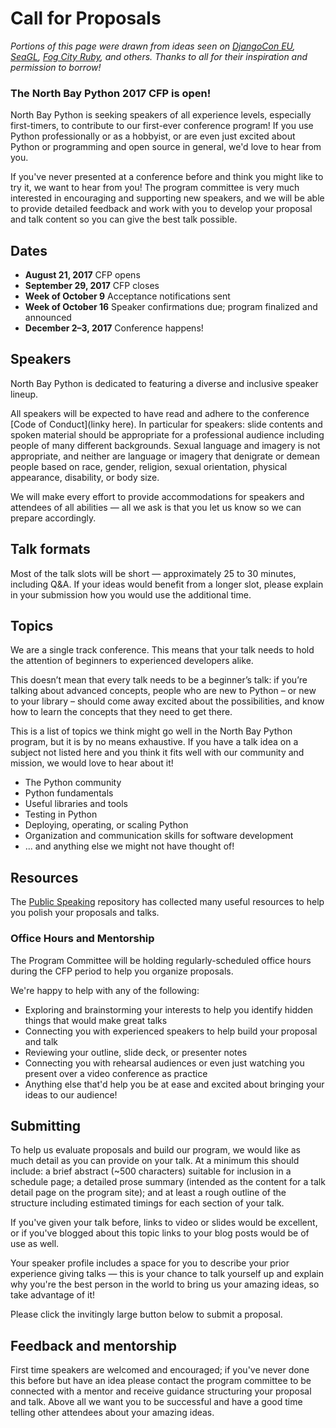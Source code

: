 # Call for Proposals

_Portions of this page were drawn from ideas seen on [DjangoCon EU](https://djangocon.eu), [SeaGL](https://seagl.org), [Fog City Ruby](http://www.fogcityruby.com/speak/), and others. Thanks to all for their inspiration and permission to borrow!_

### The North Bay Python 2017 CFP is open!

North Bay Python is seeking speakers of all experience levels, especially first-timers, to contribute to our first-ever conference program! If you use Python professionally or as a hobbyist, or are even just excited about Python or programming and open source in general, we'd love to hear from you.

If you've never presented at a conference before and think you might like to try it, we want to hear from you! The program committee is very much interested in encouraging and supporting new speakers, and we will be able to provide detailed feedback and work with you to develop your proposal and talk content so you can give the best talk possible.

## Dates

+ **August 21, 2017** CFP opens
+ **September 29, 2017** CFP closes
+ **Week of October 9** Acceptance notifications sent
+ **Week of October 16** Speaker confirmations due; program finalized and announced
+ **December 2–3, 2017** Conference happens!

## Speakers

North Bay Python is dedicated to featuring a diverse and inclusive speaker lineup.

All speakers will be expected to have read and adhere to the conference [Code of Conduct](linky here). In particular for speakers: slide contents and spoken material should be appropriate for a professional audience including people of many different backgrounds. Sexual language and imagery is not appropriate, and neither are language or imagery that denigrate or demean people based on race, gender, religion, sexual orientation, physical appearance, disability, or body size.

We will make every effort to provide accommodations for speakers and attendees of all abilities — all we ask is that you let us know so we can prepare accordingly.

## Talk formats

Most of the talk slots will be short — approximately 25 to 30 minutes, including Q&A. If your ideas would benefit from a longer slot, please explain in your submission how you would use the additional time.

## Topics

We are a single track conference. This means that your talk needs to hold the attention of beginners to experienced developers alike.

This doesn’t mean that every talk needs to be a beginner’s talk: if you’re talking about advanced concepts, people who are new to Python – or new to your library – should come away excited about the possibilities, and know how to learn the concepts that they need to get there.

This is a list of topics we think might go well in the North Bay Python program, but it is by no means exhaustive. If you have a talk idea on a subject not listed here and you think it fits well with our community and mission, we would love to hear about it!

+ The Python community
+ Python fundamentals
+ Useful libraries and tools
+ Testing in Python
+ Deploying, operating, or scaling Python
+ Organization and communication skills for software development
+ ... and anything else we might not have thought of!

## Resources

The [Public Speaking](https://github.com/vmbrasseur/Public_Speaking) repository has collected many useful resources to help you polish your proposals and talks.

### Office Hours and Mentorship

The Program Committee will be holding regularly-scheduled office hours during the CFP period to help you organize proposals.

We're happy to help with any of the following:

+ Exploring and brainstorming your interests to help you identify hidden things that would make great talks
+ Connecting you with experienced speakers to help build your proposal and talk
+ Reviewing your outline, slide deck, or presenter notes
+ Connecting you with rehearsal audiences or even just watching you present over a video conference as practice
+ Anything else that'd help you be at ease and excited about bringing your ideas to our audience!

<!-- TODO schedule and contact info go here -->

## Submitting

To help us evaluate proposals and build our program, we would like as much detail as you can provide on your talk. At a minimum this should include: a brief abstract (~500 characters) suitable for inclusion in a schedule page; a detailed prose summary (intended as the content for a talk detail page on the program site); and at least a rough outline of the structure including estimated timings for each section of your talk.

If you've given your talk before, links to video or slides would be excellent, or if you've blogged about this topic links to your blog posts would be of use as well.

Your speaker profile includes a space for you to describe your prior experience giving talks — this is your chance to talk yourself up and explain why you're the best person in the world to bring us your amazing ideas, so take advantage of it!

Please click the invitingly large button below to submit a proposal.

<!-- TODO invitingly large button plz -->

## Feedback and mentorship

First time speakers are welcomed and encouraged; if you've never done this before but have an idea please contact the program committee to be connected with a mentor and receive guidance structuring your proposal and talk. Above all we want you to be successful and have a good time telling other attendees about your amazing ideas.
